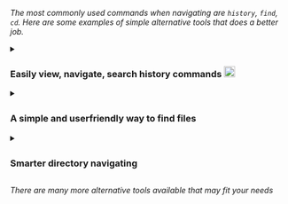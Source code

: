 <i>The most commonly used commands when navigating are `history`, `find`, `cd`. Here are some examples of simple alternative tools that does a better job.</i>

<details><summary><h3>Easily view, navigate, search history commands <img src="https://user-images.githubusercontent.com/18756975/201506874-0dd9a164-0b81-45fe-9c91-63122dcec9b8.PNG" width=20px height=20px></h3></summary>

[htsr](https://github.com/dvorka/hstr)<br>
![hts](https://user-images.githubusercontent.com/18756975/201403803-7f899124-3412-443c-9b6d-e60b8b2ca889.png)<br>
_**Install**_ :
```bash
sudo apt-get install hstr -y && hstr --show-configuration >> ~/.bashrc
```
> **Note** - Other installation info - [github.com/dvorka/hstr/blob/master/INSTALLATION.md](https://github.com/dvorka/hstr/blob/master/INSTALLATION.md#installation)

**_Usage_** :
```bash
hstr keyword
```
Interactive searching🔎 :
`Ctrl+R`

>**Note** - More info on usage :

>     man hstr
#

</p>
 </details>


<details><summary><h3>A simple and userfriendly way to find files <img src="https://user-images.githubusercontent.com/18756975/201507256-a36e655d-66b0-4851-a035-6c87b10d7f1e.PNG" width=16px height=20px></h3></summary>

<p align="center">
<a href="https://github.com/sharkdp/fd"><b>fd</b></a> and <a href="https://github.com/junegunn/fzf"><b>fzf</b></a><br>
<img src="https://user-images.githubusercontent.com/18756975/201507691-6dce9975-1abd-4fac-b347-f8f6ba2654e6.svg" width=400px height=300px><img src="https://user-images.githubusercontent.com/18756975/202026845-bdb69d8e-0500-4748-8cd6-bc0ba4d019a7.png" width=400px height=300px>


_**Install**_ :
```bash
sudo apt-get install fd-find -y && sudo apt-get install fzf -y  
```

_**Add binary link**_<i>(set correct bin directory location if error)</i> :
```bash
ln -s $(which fdfind) ~/.local/bin/fd
```
_Restart terminal_
> **Note** - Other installation info : <br>
[github.com/sharkdp/fd#installation](https://github.com/sharkdp/fd#installation)<br>
[github.com/junegunn/fzf#installation)](https://github.com/junegunn/fzf#installation)

_**Usage**_ :

<table class="tg">
<tbody>
<tr>
<th align=left class="tg-yw4l">Command</th>
<th class="tg-yw4l">Description</th>
</tr>
<tr>
<td align=left class="tg-yw4l">fd foo</td>
<td class="tg-yw4l">Find in current directory, the string pattern name "foo", in parent|sub directories and files.</td>
</tr>
 <tr>
<td align=left class="tg-yw4l">fd foo /FOO2</td>
<td class="tg-yw4l">Find in "FOO2" directory, the string pattern name "foo", in parent|sub directories and files.</td>
</tr>
<tr>
<td align=left class="tg-yw4l">fd -g|--glob foo /FOO2</td>
<td class="tg-yw4l">Find in "FOO2" directory, the <a href="https://www.google.com/search?q=What+is+glob+used+for+%3F&client=firefox-b-d&sxsrf=ALiCzsZ01R6o0gluLQgsslLDYABmC3jhcQ%3A1668511191028&ei=13VzY4KrAa3m5NoPgrCxwAw&ved=0ahUKEwjC8uDGiLD7AhUtM1kFHQJYDMgQ4dUDCA4&uact=5&oq=What+is+glob+used+for+%3F&gs_lcp=Cgxnd3Mtd2l6LXNlcnAQAzIHCCMQsAMQJzIKCAAQRxDWBBCwAzIKCAAQRxDWBBCwAzIKCAAQRxDWBBCwAzIKCAAQRxDWBBCwAzIKCAAQRxDWBBCwAzIKCAAQRxDWBBCwAzIKCAAQRxDWBBCwAzIKCAAQRxDWBBCwA0oECE0YAUoECEEYAEoECEYYAFAAWABgwgFoAXABeACAAQCIAQCSAQCYAQDIAQnAAQE&sclient=gws-wiz-serp"><b>glob</b></a> pattern name <i>matching</i> "foo", in parent|sub directories and files.</td>
</tr>
 <tr>
<td align=left class="tg-yw4l">fd /foo -p|--path /FOO2</td>
<td class="tg-yw4l">Find in "FOO2" directory and view the files and directory paths and its contents that is or starts with the string pattern name "foo".</td>
</tr>
 <tr>
<td align=left class="tg-yw4l">fd foo/ -p|--path /FOO2</td>
<td class="tg-yw4l">Find in "FOO2" directory and view the directory paths and its contents that is or ends with the string pattern name "foo".</td>
</tr>
<tr>
<td align=left class="tg-yw4l">fd -t|--type -d foo</td>
<td class="tg-yw4l">Find for directory type only.</td>
</tr>
 <tr>
<td align=left class="tg-yw4l">fd -t|--type -f foo</td>
<td class="tg-yw4l">Find for file type only.</td>
</tr>
 <tr>
<td align=left class="tg-yw4l">fd -t|--type d -t|--type e foo</td>
<td class="tg-yw4l">Find for empty directories only.</td>
</tr>
 <tr>
<td align=left class="tg-yw4l">fd -a|--absolute-path foo</td>
<td class="tg-yw4l">Find in current directory showing the full path, the string name "foo", in parent|sub directories and files.</td>
</tr>
<tr>
<td align=left class="tg-yw4l">fd -e|--extension txt</td>
<td class="tg-yw4l">Find for a particular file extension.</td>
</tr>
<tr>
<td align=left class="tg-yw4l">fd -H|--hidden foo</td>
<td class="tg-yw4l">Find for hidden and ignored files.</td>
</tr>
</tbody>
</table>

fzf interactive searching🔎 :
`Ctrl+T`

>**Note** - More info on usage :

>     man fd

>     man fzf
#

</p>
 </details>

<details><summary><h3>Smarter directory navigating <img src="https://user-images.githubusercontent.com/18756975/201506739-b30571af-0223-4413-86a6-c6fb6a887ce3.png" width=15px height=20px></h3></summary>

[commacd](https://github.com/shyiko/commacd)
 
A faster way to move around 

_**Install**_ :
```bash
curl -sSL https://github.com/shyiko/commacd/raw/v1.0.0/commacd.sh -o ~/.commacd.sh && \
  echo "source ~/.commacd.sh" >> ~/.bashrc
```

commacd exports three commands: forward(`,`) │ backward(`,,`) │ backward+forward(`,,,`)

_**Usage**_ :
| Description | commacd | command |
| :--:| :--: | :--: |
| Enter directories using| , des | | 
| abbreviations. | └─>  | cd Desktop |

| Description | commacd | command |
| :--:| :--: | :--: |
| Move through multiple directories| , u/l/ce | | 
| using abbreviations. | └─>  | cd /usr/local/Cellar |

| Description | commacd | options |
| :--:| :--: | :--: |
| Choose directories with names  | , d |  | 
| starting with same letter. |  0  |  Desktop   |
| (= multiple choices)       |  1  | Documents |
|  0, 1 or 2               | 2  | Downloads    |
 
| Description | commacd | command |
| :--:| :--: | :--: |
| Given two directories jdk7 and jdk8 | , ~/d/j*8 | | 
| on the Desktop, cd into jdk8 without hitting | └─>  | cd ~/Desktop/jdk8   |
| interactive mode (the one shown above).       |  | |

| Description | commacd | 
| :--:| :--: | 
| Go back previous directory | ,, .. |

Tab = Autocomplete

>**Note** - More info on usage :

>   [shyiko.com/commacd](https://shyiko.com/2014/10/10/commacd/)
 
# 
 
[zoxide](https://github.com/ajeetdsouza/zoxide)
 
It remembers which directories you use most frequently, so you can "jump" to them in just a few keystrokes.
 
<img src="https://user-images.githubusercontent.com/18756975/202857373-1317ab89-d787-4b11-b5b0-c0cd4ce154ab.gif" width=500px height=300px>



_**Install**_ :
```bash
apt install zoxide
```
 
Open ~/.bashrc and add 
```
eval "$(zoxide init bash)"
```
_Restart terminal_
 
_**Usage**_ :
 ```bash
z foo              # cd into highest ranked directory matching foo
z foo bar          # cd into highest ranked directory matching foo and bar
z foo /            # cd into a subdirectory starting with foo

z ~/foo            # z also works like a regular cd command
z foo/             # cd into relative path
z ..               # cd one level up
z -                # cd into previous directory

zi foo             # cd with interactive selection (using fzf)

z foo<SPACE><TAB>  # show interactive completions (zoxide v0.8.0+, bash 4.4+/fish/zsh only)
```
 
>**Note** - More info on usage :

>   [Algorithm matching](https://github.com/ajeetdsouza/zoxide/wiki/Algorithm#matching)
 
#

</p>
 </details>
 
_There are many more alternative tools available that may fit your needs_
